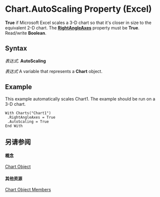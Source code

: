 
# Chart.AutoScaling Property (Excel)

 **True** if Microsoft Excel scales a 3-D chart so that it's closer in size to the equivalent 2-D chart. The **[RightAngleAxes](632aa454-4113-97d3-a80c-eb745a950c6f.md)** property must be **True**. Read/write **Boolean**.


## Syntax

 _表达式_. **AutoScaling**

 _表达式_ A variable that represents a **Chart** object.


## Example

This example automatically scales Chart1. The example should be run on a 3-D chart.


```
With Charts("Chart1") 
 .RightAngleAxes = True 
 .AutoScaling = True 
End With
```


## 另请参阅


#### 概念


[Chart Object](179c32ce-49bd-6f36-ea12-89fb5443f3ea.md)
#### 其他资源


[Chart Object Members](http://msdn.microsoft.com/library/a3f8ac44-02d6-6f3f-b5e0-23f4bd5d6baf%28Office.15%29.aspx)